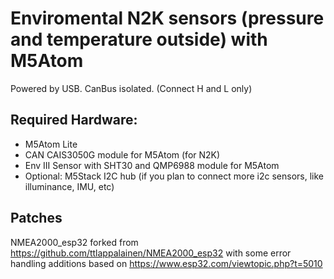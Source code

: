 # Enviromental N2K sensors (pressure and temperature outside) with M5Atom

Powered by USB. CanBus isolated. (Connect H and L only)

## Required Hardware:

- M5Atom Lite
- CAN CAIS3050G module for M5Atom (for N2K)
- Env III Sensor with SHT30 and QMP6988 module for M5Atom
- Optional: M5Stack I2C hub (if you plan to connect more i2c sensors, like illuminance, IMU, etc)

## Patches

NMEA2000_esp32 forked from https://github.com/ttlappalainen/NMEA2000_esp32
with some error handling additions
based on https://www.esp32.com/viewtopic.php?t=5010
